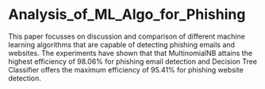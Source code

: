 # Analysis_of_ML_Algo_for_Phishing
This paper focusses on discussion and comparison of different machine learning algorithms that are capable of detecting phishing emails and websites. The experiments have shown that that MultinomialNB attains the highest efficiency of 98.06% for phishing email detection and Decision Tree Classifier offers the maximum efficiency of 95.41% for phishing website detection.
